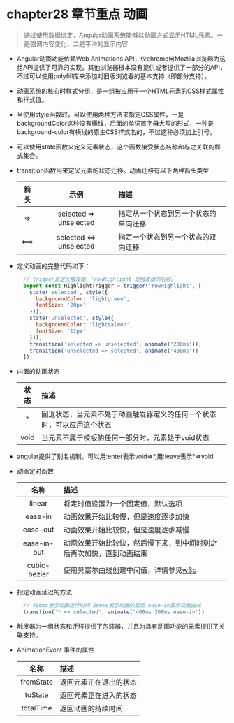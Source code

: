 # chapter28 章节重点 动画
  > 通过使用数据绑定，Angular动画系统能够以动画方式显示HTML元素。一是强调内容变化，二是平滑的显示内容

  * Angular动画功能依赖Web Animations API，仅chrome何Mozilla浏览器为这组API提供了可靠的实现。其他浏览器根本没有提供或者提供了一部分的API，不过可以使用polyfill库来添加对旧版浏览器的基本支持（即部分支持）。

  * 动画系统的核心时样式分组，是一组被应用于一个HTML元素的CSS样式属性和样式值。

  * 当使用style函数时，可以使用两种方法来指定CSS属性，一是backgroundColor这种没有横线，后面的单词首字母大写的形式，一种是background-color有横线的原生CSS样式名的，不过这种必须加上引号。

  * 可以使用state函数来定义元素状态，这个函数接受状态名称和与之关联的样式集合。

  * transition函数用来定义元素的状态迁移。动画迁移有以下两种箭头类型

    |箭头|示例|描述|
    |:--:|:--:|:--|
    |=>|selected => unselected|指定从一个状态到另一个状态的单向迁移|
    |<==>|selected <=> unselected|指定一个状态到另一个状态的双向迁移|
  
  * 定义动画的完整代码如下：
    ``` javascript
      // trigger是定义触发器，'rowHighlight'是触发器的名称。
      export const HighlightTrigger = trigger('rowHighlight', [
        state('selected', style({
          backgroundColor: 'lightgreen',
          fontSize: '20px'
        })),
        state('unselected', style({
          backgroundColor: 'lightsalmon',
          fontSize: '12px'
        })),
        transition('selected => unselected', animate('200ms')),
        transition('unselected => selected', animate('400ms'))
      ]);
    ```
  * 内置的动画状态

    |状态|描述|
    |:--:|:--|
    |*|回退状态，当元素不处于动画触发器定义的任何一个状态时，可以应用这个状态|
    |void|当元素不属于模板的任何一部分时，元素处于void状态|
  * angular提供了别名机制，可以用:enter表示void=>\*,用:leave表示\*=>void
  * 动画定时函数

    |名称|描述|
    |:--:|:--|
    |linear|将定时值设置为一个固定值，默认选项|
    |ease-in|动画效果开始比较慢，但是速度逐步加快|
    |ease-out|动画效果开始比较快，但是速度逐步减慢|
    |ease-in-out|动画效果开始比较快，然后慢下来，到中间时刻之后再次加快，直到动画结束|
    |cubic-bezier|使用贝塞尔曲线创建中间值，详情参见[w3c](http://w3c.github.io/web-animations/#time-transformations)|
  * 指定动画延迟的方法
    ```javascript
      // 400ms表示动画运行时间 200ms表示动画的延迟 ease-in表示动画曲线
      transtion('* => selected', animate('400ms 200ms ease-in'))
    ```
  * 触发器为一组状态和迁移提供了包装器，并且为具有动画功能的元素提供了关联支持。
  * AnimationEvent 事件的属性

    |名称|描述|
    |:--:|:--|
    |fromState|返回元素正在退出的状态|
    |toState|返回元素正在进入的状态|
    |totalTime|返回动画的持续时间|